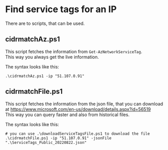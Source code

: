 # Find service tags for an IP

There are to scripts, that can be used.

## cidrmatchAz.ps1

This script fetches the information from ``Get-AzNetworkServiceTag``. \
This way you always get the live information.

The syntax looks like this:
```pwsh
.\cidrmatchAz.ps1 -ip "51.107.0.91"
```

## cidrmatchFile.ps1

This script fetches the information from the json file, that you can download at https://www.microsoft.com/en-us/download/details.aspx?id=56519 \
This way you can query faster and also from historical files.

The syntax looks like this:
```pwsh
# you can use .\downloadServiceTagsFile.ps1 to download the file
.\cidrmatchFile.ps1 -ip "51.107.0.91" -jsonFile ".\ServiceTags_Public_20220822.json"
```
